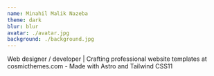 ```yaml
---
name: Minahil Malik Nazeba
theme: dark
blur: blur
avatar: ./avatar.jpg
background: ./background.jpg
---
```

Web designer / developer | Crafting professional website templates at cosmicthemes.com - Made with Astro and Tailwind CSS11
